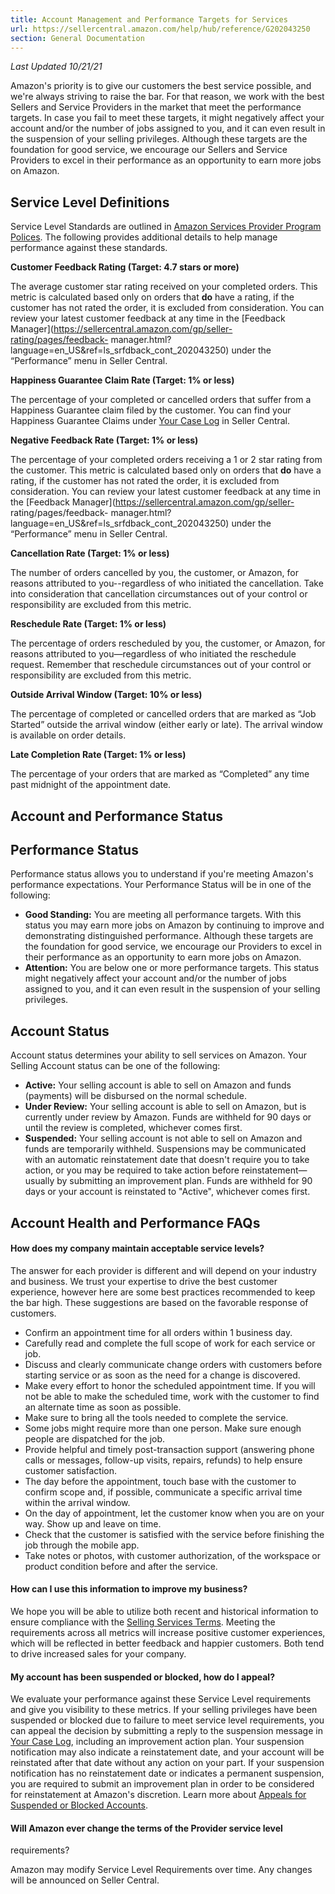 ```yaml
---
title: Account Management and Performance Targets for Services
url: https://sellercentral.amazon.com/help/hub/reference/G202043250
section: General Documentation
---
```


_Last Updated 10/21/21_

Amazon's priority is to give our customers the best service possible, and
we're always striving to raise the bar. For that reason, we work with the best
Sellers and Service Providers in the market that meet the performance targets.
In case you fail to meet these targets, it might negatively affect your
account and/or the number of jobs assigned to you, and it can even result in
the suspension of your selling privileges. Although these targets are the
foundation for good service, we encourage our Sellers and Service Providers to
excel in their performance as an opportunity to earn more jobs on Amazon.

## Service Level Definitions

Service Level Standards are outlined in [Amazon Services Provider Program
Polices](https://sellercentral.amazon.com/gp/help/help.html?itemID=G9GPDWV663AD4USD&language=en_US&ref=ls_G9GPDWV663AD4USD_cont_home&).
The following provides additional details to help manage performance against
these standards.

**Customer Feedback Rating (Target: 4.7 stars or more)**

The average customer star rating received on your completed orders. This
metric is calculated based only on orders that **do** have a rating, if the
customer has not rated the order, it is excluded from consideration. You can
review your latest customer feedback at any time in the [Feedback
Manager](https://sellercentral.amazon.com/gp/seller-rating/pages/feedback-
manager.html?language=en_US&ref=ls_srfdback_cont_202043250) under the
“Performance” menu in Seller Central.

**Happiness Guarantee Claim Rate (Target: 1% or less)**

The percentage of your completed or cancelled orders that suffer from a
Happiness Guarantee claim filed by the customer. You can find your Happiness
Guarantee Claims under [Your Case
Log](https://sellercentral.amazon.com/cu/case-lobby) in Seller Central.

**Negative Feedback Rate (Target: 1% or less)**

The percentage of your completed orders receiving a 1 or 2 star rating from
the customer. This metric is calculated based only on orders that **do** have
a rating, if the customer has not rated the order, it is excluded from
consideration. You can review your latest customer feedback at any time in the
[Feedback Manager](https://sellercentral.amazon.com/gp/seller-
rating/pages/feedback-
manager.html?language=en_US&ref=ls_srfdback_cont_202043250) under the
“Performance” menu in Seller Central.

**Cancellation Rate (Target: 1% or less)**

The number of orders cancelled by you, the customer, or Amazon, for reasons
attributed to you--regardless of who initiated the cancellation. Take into
consideration that cancellation circumstances out of your control or
responsibility are excluded from this metric.

**Reschedule Rate (Target: 1% or less)**

The percentage of orders rescheduled by you, the customer, or Amazon, for
reasons attributed to you—regardless of who initiated the reschedule request.
Remember that reschedule circumstances out of your control or responsibility
are excluded from this metric.

**Outside Arrival Window (Target: 10% or less)**

The percentage of completed or cancelled orders that are marked as “Job
Started” outside the arrival window (either early or late). The arrival window
is available on order details.

**Late Completion Rate (Target: 1% or less)**

The percentage of your orders that are marked as “Completed” any time past
midnight of the appointment date.

## Account and Performance Status

## Performance Status

Performance status allows you to understand if you're meeting Amazon's
performance expectations. Your Performance Status will be in one of the
following:

  * **Good Standing:** You are meeting all performance targets. With this status you may earn more jobs on Amazon by continuing to improve and demonstrating distinguished performance. Although these targets are the foundation for good service, we encourage our Providers to excel in their performance as an opportunity to earn more jobs on Amazon.
  * **Attention:** You are below one or more performance targets. This status might negatively affect your account and/or the number of jobs assigned to you, and it can even result in the suspension of your selling privileges.

## Account Status

Account status determines your ability to sell services on Amazon. Your
Selling Account status can be one of the following:

  * **Active:** Your selling account is able to sell on Amazon and funds (payments) will be disbursed on the normal schedule.
  * **Under Review:** Your selling account is able to sell on Amazon, but is currently under review by Amazon. Funds are withheld for 90 days or until the review is completed, whichever comes first.
  * **Suspended:** Your selling account is not able to sell on Amazon and funds are temporarily withheld. Suspensions may be communicated with an automatic reinstatement date that doesn't require you to take action, or you may be required to take action before reinstatement—usually by submitting an improvement plan. Funds are withheld for 90 days or your account is reinstated to "Active", whichever comes first.

## Account Health and Performance FAQs

#### How does my company maintain acceptable service levels?

The answer for each provider is different and will depend on your industry and
business. We trust your expertise to drive the best customer experience,
however here are some best practices recommended to keep the bar high. These
suggestions are based on the favorable response of customers.

  * Confirm an appointment time for all orders within 1 business day.
  * Carefully read and complete the full scope of work for each service or job.
  * Discuss and clearly communicate change orders with customers before starting service or as soon as the need for a change is discovered.
  * Make every effort to honor the scheduled appointment time. If you will not be able to make the scheduled time, work with the customer to find an alternate time as soon as possible.
  * Make sure to bring all the tools needed to complete the service.
  * Some jobs might require more than one person. Make sure enough people are dispatched for the job.
  * Provide helpful and timely post-transaction support (answering phone calls or messages, follow-up visits, repairs, refunds) to help ensure customer satisfaction.
  * The day before the appointment, touch base with the customer to confirm scope and, if possible, communicate a specific arrival time within the arrival window.
  * On the day of appointment, let the customer know when you are on your way. Show up and leave on time.
  * Check that the customer is satisfied with the service before finishing the job through the mobile app.
  * Take notes or photos, with customer authorization, of the workspace or product condition before and after the service.

#### How can I use this information to improve my business?

We hope you will be able to utilize both recent and historical information to
ensure compliance with the [Selling Services
Terms](https://sellercentral.amazon.com/gp/help/201484410?language=en_US&ref=ls_201484410_cont_202043250).
Meeting the requirements across all metrics will increase positive customer
experiences, which will be reflected in better feedback and happier customers.
Both tend to drive increased sales for your company.

#### My account has been suspended or blocked, how do I appeal?

We evaluate your performance against these Service Level requirements and give
you visibility to these metrics. If your selling privileges have been
suspended or blocked due to failure to meet service level requirements, you
can appeal the decision by submitting a reply to the suspension message in
[Your Case Log](https://sellercentral.amazon.com/cu/case-lobby), including an
improvement action plan. Your suspension notification may also indicate a
reinstatement date, and your account will be reinstated after that date
without any action on your part. If your suspension notification has no
reinstatement date or indicates a permanent suspension, you are required to
submit an improvement plan in order to be considered for reinstatement at
Amazon's discretion. Learn more about [Appeals for Suspended or Blocked
Accounts](https://sellercentral.amazon.com/gp/help/202043290/ref=ls_202043290_cont_202043250).

#### Will Amazon ever change the terms of the Provider service level
requirements?

Amazon may modify Service Level Requirements over time. Any changes will be
announced on Seller Central.

